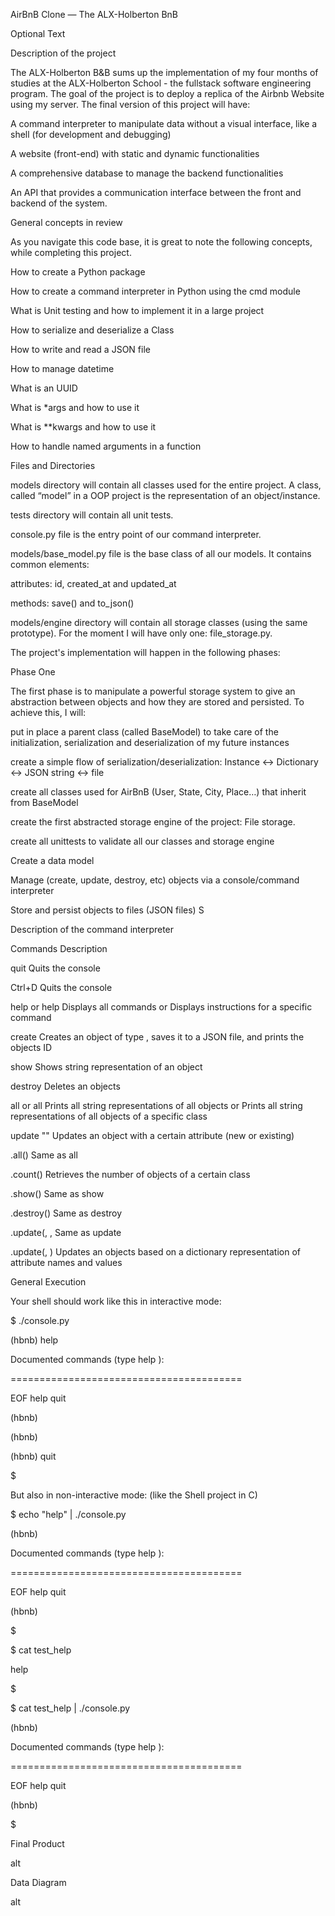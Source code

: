 AirBnB Clone ― The ALX-Holberton BnB

Optional Text



Description of the project

The ALX-Holberton B&B sums up the implementation of my four months of studies at the ALX-Holberton School - the fullstack software engineering program. The goal of the project is to deploy a replica of the Airbnb Website using my server. The final version of this project will have:



A command interpreter to manipulate data without a visual interface, like a shell (for development and debugging)

A website (front-end) with static and dynamic functionalities

A comprehensive database to manage the backend functionalities

An API that provides a communication interface between the front and backend of the system.

General concepts in review

As you navigate this code base, it is great to note the following concepts, while completing this project.



How to create a Python package

How to create a command interpreter in Python using the cmd module

What is Unit testing and how to implement it in a large project

How to serialize and deserialize a Class

How to write and read a JSON file

How to manage datetime

What is an UUID

What is *args and how to use it

What is **kwargs and how to use it

How to handle named arguments in a function

Files and Directories

models directory will contain all classes used for the entire project. A class, called “model” in a OOP project is the representation of an object/instance.

tests directory will contain all unit tests.

console.py file is the entry point of our command interpreter.

models/base_model.py file is the base class of all our models. It contains common elements:

attributes: id, created_at and updated_at

methods: save() and to_json()

models/engine directory will contain all storage classes (using the same prototype). For the moment I will have only one: file_storage.py.

The project's implementation will happen in the following phases:



Phase One

The first phase is to manipulate a powerful storage system to give an abstraction between objects and how they are stored and persisted. To achieve this, I will:



put in place a parent class (called BaseModel) to take care of the initialization, serialization and deserialization of my future instances

create a simple flow of serialization/deserialization: Instance <-> Dictionary <-> JSON string <-> file

create all classes used for AirBnB (User, State, City, Place…) that inherit from BaseModel

create the first abstracted storage engine of the project: File storage.

create all unittests to validate all our classes and storage engine

Create a data model

Manage (create, update, destroy, etc) objects via a console/command interpreter

Store and persist objects to files (JSON files) S

Description of the command interpreter

Commands	Description

quit	Quits the console

Ctrl+D	Quits the console

help or help <command>	Displays all commands or Displays instructions for a specific command

create <class>	Creates an object of type , saves it to a JSON file, and prints the objects ID

show <class> <ID>	Shows string representation of an object

destroy <class> <ID>	Deletes an objects

all or all <class>	Prints all string representations of all objects or Prints all string representations of all objects of a specific class

update <class> <id> <attribute name> "<attribute value>"	Updates an object with a certain attribute (new or existing)

<class>.all()	Same as all <class>

<class>.count()	Retrieves the number of objects of a certain class

<class>.show(<ID>)	Same as show <class> <ID>

<class>.destroy(<ID>)	Same as destroy <class> <ID>

<class>.update(<ID>, <attribute name>, <attribute value>	Same as update <class> <ID> <attribute name> <attribute value>

<class>.update(<ID>, <dictionary representation>)	Updates an objects based on a dictionary representation of attribute names and values

General Execution

Your shell should work like this in interactive mode:



$ ./console.py

(hbnb) help



Documented commands (type help <topic>):

========================================

EOF  help  quit

(hbnb) 

(hbnb) 

(hbnb) quit

$

But also in non-interactive mode: (like the Shell project in C)



$ echo "help" | ./console.py

(hbnb)



Documented commands (type help <topic>):

========================================

EOF  help  quit

(hbnb) 

$

$ cat test_help

help

$

$ cat test_help | ./console.py

(hbnb)



Documented commands (type help <topic>):

========================================

EOF  help  quit

(hbnb)

$

Final Product

alt



Data Diagram

alt
